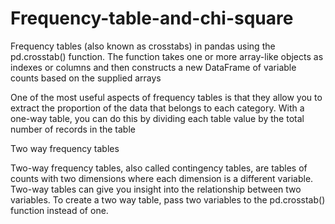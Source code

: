 # Frequency-table-and-chi-square

Frequency tables (also known as crosstabs) in pandas using the  pd.crosstab() function. The function takes one or more array-like objects as indexes or columns and 
then constructs a new DataFrame of variable counts based on the supplied arrays

One of the most useful aspects of frequency tables is that they allow you to extract the proportion of the data that belongs to each category. 
With a one-way table, you can do this by dividing each table value by the total number of records in the table

Two way frequency tables 
 
Two-way frequency tables, also called contingency tables, are tables of counts with two dimensions where each dimension is a different variable.
Two-way tables can give you insight into the relationship between two variables. 
To create a two way table, pass two variables to the pd.crosstab() function instead of one.

